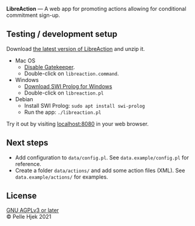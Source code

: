 **LibreAction** — A web app for promoting actions allowing for conditional commitment sign-up.

## Testing / development setup
Download [the latest version of LibreAction](https://github.com/hjek/LibreAction/archive/refs/heads/main.zip) and unzip it.

- Mac OS
	* [Disable Gatekeeper](https://osxdaily.com/2012/07/27/app-cant-be-opened-because-it-is-from-an-unidentified-developer/).
	* Double-click on `libreaction.command`.
- Windows
	* [Download SWI Prolog for Windows](https://www.swi-prolog.org/download/stable/bin/swipl-8.2.4-1.x64.exe.envelope)
	* Double-click on `libreaction.pl`
- Debian
	* Install SWI Prolog: `sudo apt install swi-prolog`
	* Run the app: `./libreaction.pl`

Try it out by visiting [localhost:8080](https://localhost:8080) in your web browser.

## Next steps
- Add configuration to `data/config.pl`. See `data.example/config.pl` for reference.
- Create a folder `data/actions/` and add some action files (XML). See `data.example/actions/` for examples.

## License
[GNU AGPLv3 or later](https://www.gnu.org/licenses/agpl-3.0.en.html)  
© Pelle Hjek 2021  
